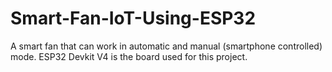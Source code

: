 # Smart-Fan-IoT-Using-ESP32
A smart fan that can work in automatic and manual (smartphone controlled) mode. ESP32 Devkit V4 is the board used for this project.
